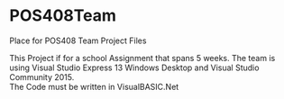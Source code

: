 # POS408Team
Place for POS408 Team Project Files

This Project if for a school Assignment that spans 5 weeks.
The team is using Visual Studio Express 13 Windows Desktop and Visual Studio Community 2015.  
The Code must be written in VisualBASIC.Net

